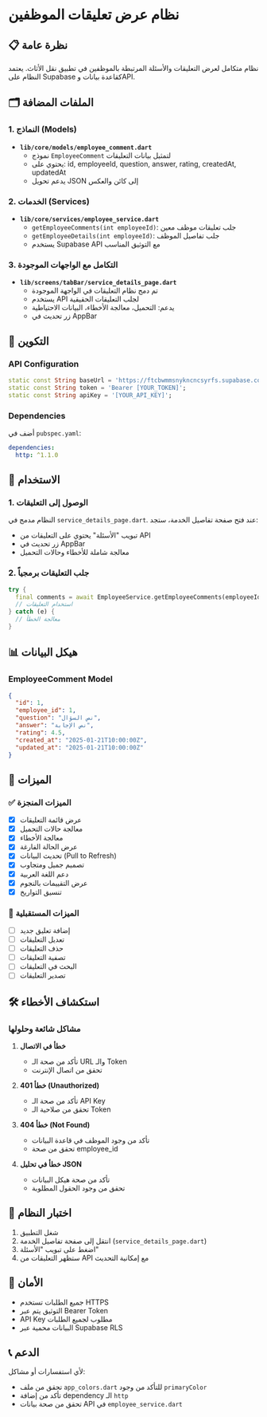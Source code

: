 # نظام عرض تعليقات الموظفين

## 📋 نظرة عامة
نظام متكامل لعرض التعليقات والأسئلة المرتبطة بالموظفين في تطبيق نقل الأثاث. يعتمد النظام على Supabase كقاعدة بيانات وAPI.

## 🗂️ الملفات المضافة

### 1. النماذج (Models)
- **`lib/core/models/employee_comment.dart`**
  - نموذج `EmployeeComment` لتمثيل بيانات التعليقات
  - يحتوي على: id, employeeId, question, answer, rating, createdAt, updatedAt
  - يدعم تحويل JSON إلى كائن والعكس

### 2. الخدمات (Services)
- **`lib/core/services/employee_service.dart`**
  - `getEmployeeComments(int employeeId)`: جلب تعليقات موظف معين
  - `getEmployeeDetails(int employeeId)`: جلب تفاصيل الموظف
  - يستخدم Supabase API مع التوثيق المناسب

### 3. التكامل مع الواجهات الموجودة
- **`lib/screens/tabBar/service_details_page.dart`**
  - تم دمج نظام التعليقات في الواجهة الموجودة
  - يستخدم API لجلب التعليقات الحقيقية
  - يدعم: التحميل، معالجة الأخطاء، البيانات الاحتياطية
  - زر تحديث في AppBar

## 🔧 التكوين

### API Configuration
```dart
static const String baseUrl = 'https://ftcbwmmsnykncncsyrfs.supabase.co/rest/v1';
static const String token = 'Bearer [YOUR_TOKEN]';
static const String apiKey = '[YOUR_API_KEY]';
```

### Dependencies
أضف في `pubspec.yaml`:
```yaml
dependencies:
  http: ^1.1.0
```

## 🚀 الاستخدام

### 1. الوصول إلى التعليقات
النظام مدمج في `service_details_page.dart`. عند فتح صفحة تفاصيل الخدمة، ستجد:
- تبويب "الأسئلة" يحتوي على التعليقات من API
- زر تحديث في AppBar
- معالجة شاملة للأخطاء وحالات التحميل

### 2. جلب التعليقات برمجياً
```dart
try {
  final comments = await EmployeeService.getEmployeeComments(employeeId);
  // استخدام التعليقات
} catch (e) {
  // معالجة الخطأ
}
```

## 📊 هيكل البيانات

### EmployeeComment Model
```json
{
  "id": 1,
  "employee_id": 1,
  "question": "نص السؤال",
  "answer": "نص الإجابة",
  "rating": 4.5,
  "created_at": "2025-01-21T10:00:00Z",
  "updated_at": "2025-01-21T10:00:00Z"
}
```

## 🎨 الميزات

### ✅ الميزات المنجزة
- [x] عرض قائمة التعليقات
- [x] معالجة حالات التحميل
- [x] معالجة الأخطاء
- [x] عرض الحالة الفارغة
- [x] تحديث البيانات (Pull to Refresh)
- [x] تصميم جميل ومتجاوب
- [x] دعم اللغة العربية
- [x] عرض التقييمات بالنجوم
- [x] تنسيق التواريخ

### 🔄 الميزات المستقبلية
- [ ] إضافة تعليق جديد
- [ ] تعديل التعليقات
- [ ] حذف التعليقات
- [ ] تصفية التعليقات
- [ ] البحث في التعليقات
- [ ] تصدير التعليقات

## 🛠️ استكشاف الأخطاء

### مشاكل شائعة وحلولها

1. **خطأ في الاتصال**
   - تأكد من صحة الـ URL والـ Token
   - تحقق من اتصال الإنترنت

2. **خطأ 401 (Unauthorized)**
   - تأكد من صحة الـ API Key
   - تحقق من صلاحية الـ Token

3. **خطأ 404 (Not Found)**
   - تأكد من وجود الموظف في قاعدة البيانات
   - تحقق من صحة employee_id

4. **خطأ في تحليل JSON**
   - تأكد من صحة هيكل البيانات
   - تحقق من وجود الحقول المطلوبة

## 📱 اختبار النظام

1. شغل التطبيق
2. انتقل إلى صفحة تفاصيل الخدمة (`service_details_page.dart`)
3. اضغط على تبويب "الأسئلة"
4. ستظهر التعليقات من API مع إمكانية التحديث

## 🔐 الأمان

- جميع الطلبات تستخدم HTTPS
- التوثيق يتم عبر Bearer Token
- API Key مطلوب لجميع الطلبات
- البيانات محمية عبر Supabase RLS

## 📞 الدعم

لأي استفسارات أو مشاكل:
- تحقق من ملف `app_colors.dart` للتأكد من وجود `primaryColor`
- تأكد من إضافة dependency الـ `http`
- تحقق من صحة بيانات API في `employee_service.dart` 